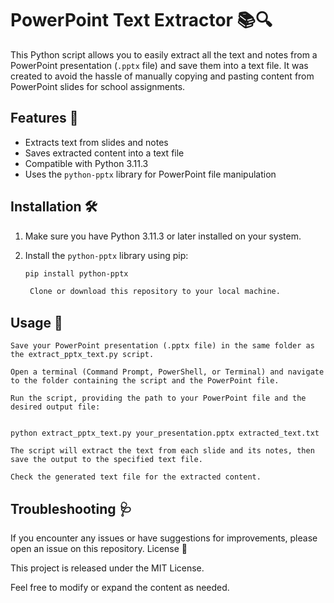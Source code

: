 # PowerPoint Text Extractor 📚🔍

This Python script allows you to easily extract all the text and notes from a PowerPoint presentation (`.pptx` file) and save them into a text file. It was created to avoid the hassle of manually copying and pasting content from PowerPoint slides for school assignments.

## Features 🌟

- Extracts text from slides and notes
- Saves extracted content into a text file
- Compatible with Python 3.11.3
- Uses the `python-pptx` library for PowerPoint file manipulation

## Installation 🛠️

1. Make sure you have Python 3.11.3 or later installed on your system.

2. Install the `python-pptx` library using pip:

   ```bash
   pip install python-pptx

    Clone or download this repository to your local machine.

## Usage 🚀

    Save your PowerPoint presentation (.pptx file) in the same folder as the extract_pptx_text.py script.

    Open a terminal (Command Prompt, PowerShell, or Terminal) and navigate to the folder containing the script and the PowerPoint file.

    Run the script, providing the path to your PowerPoint file and the desired output file:


    python extract_pptx_text.py your_presentation.pptx extracted_text.txt

    The script will extract the text from each slide and its notes, then save the output to the specified text file.

    Check the generated text file for the extracted content.

## Troubleshooting 🩺

If you encounter any issues or have suggestions for improvements, please open an issue on this repository.
License 📄

This project is released under the MIT License.




Feel free to modify or expand the content as needed.